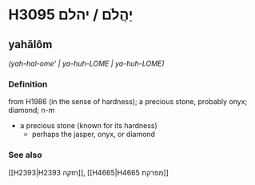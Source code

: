 # H3095 יַהֲלֹם / יהלם

## yahălôm

_(yah-hal-ome' | ya-huh-LOME | ya-huh-LOME)_

### Definition

from H1986 (in the sense of hardness); a precious stone, probably onyx; diamond; n-m

- a precious stone (known for its hardness)
  - perhaps the jasper, onyx, or diamond

### See also

[[H2393|H2393 חזקה]], [[H4665|H4665 מפרקת]]
